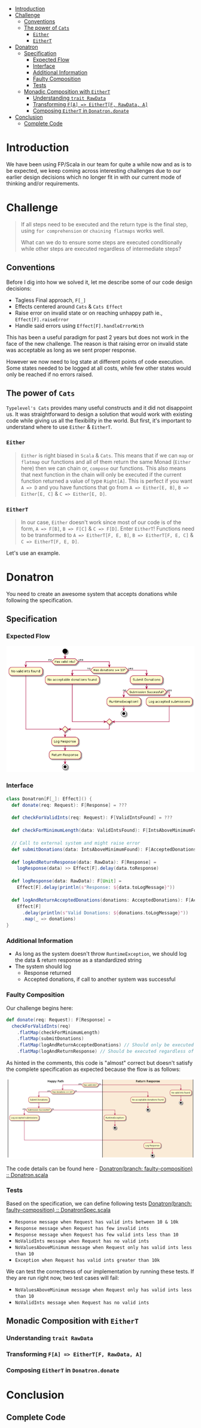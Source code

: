 <!--
.. title: Monadic Composition & Conditional Execution
.. slug: monadic-composition-conditional-execution
.. date: 2019-10-12 20:44:04 UTC+02:00
.. tags:
.. category:
.. link:
.. description:
.. type: text
.. status: draft
-->

- [Introduction](#introduction)
- [Challenge](#challenge)
  - [Conventions](#conventions)
  - [The power of `Cats`](#the-power-of-cats)
    - [`Either`](#either)
    - [`EitherT`](#eithert)
- [Donatron](#donatron)
  - [Specification](#specification)
    - [Expected Flow](#expected-flow)
    - [Interface](#interface)
    - [Additional Information](#additional-information)
    - [Faulty Composition](#faulty-composition)
    - [Tests](#tests)
  - [Monadic Composition with `EitherT`](#monadic-composition-with-eithert)
    - [Understanding `trait RawData`](#understanding-trait-rawdata)
    - [Transforming `F[A] => EitherT[F, RawData, A]`](#transforming-fa--eithertf-rawdata-a)
    - [Composing `EitherT` in `Donatron.donate`](#composing-eithert-in-donatrondonate)
- [Conclusion](#conclusion)
  - [Complete Code](#complete-code)

# Introduction

We have been using FP/Scala in our team for quite a while now and as is to be expected, we keep coming across interesting challenges due to our earlier design decisions which no longer fit in with our current mode of thinking and/or requirements.

# Challenge

> If all steps need to be executed and the return type is the final step, using `for comprehension` or `chaining flatmaps` works well. 
> 
> What can we do to ensure some steps are executed conditionally while other steps are executed regardless of intermediate steps?

## Conventions

Before I dig into how we solved it, let me describe some of our code design decisions:

- Tagless Final approach, `F[_]`
- Effects centered around `Cats` & `Cats Effect`
- Raise error on invalid state or on reaching unhappy path ie., `Effect[F].raiseError`
- Handle said errors using `Effect[F].handleErrorWith`

This has been a useful paradigm for past 2 years but does not work in the face of the new challenge. The reason is that raising error on invalid state was acceptable as long as we sent proper response.

However we now need to log state at different points of code execution. Some states needed to be logged at all costs, while few other states would only be reached if no errors raised.

## The power of `Cats`

`Typelevel's Cats` provides many useful constructs and it did not disappoint us. It was straightforward to design a solution that would work with existing code while giving us all the flexibility in the world. But first, it's important to understand where to use `Either` & `EitherT`.

### `Either`

> `Either` is right biased in `Scala` & `Cats`. This means that if we can `map` or `flatmap` our functions and all of them return the same Monad (`Either` here) then we can chain or, `compose` our functions. This also means that next function in the chain will only be executed if the current function returned a value of type `Right[A]`. This is perfect if you want `A => D` and you have functions that go from `A => Either[E, B]`, `B => Either[E, C]` & `C => Either[E, D]`.

### `EitherT`

> In our case, `Either` doesn't work since most of our code is of the form, `A => F[B]`, `B => F[C]` & `C => F[D]`. Enter `EitherT`! Functions need to be transformed to `A => EitherT[F, E, B]`, `B => EitherT[F, E, C]` & `C => EitherT[F, E, D]`. 

Let's use an example.

# Donatron

You need to create an awesome system that accepts donations while following the specification.

## Specification

### Expected Flow

![Expected flow of Donatron](/images/donatron-flow.png)

### Interface

```scala
class Donatron[F[_]: Effect]() {
  def donate(req: Request): F[Response] = ???

  def checkForValidInts(req: Request): F[ValidIntsFound] = ???

  def checkForMinimumLength(data: ValidIntsFound): F[IntsAboveMinimumFound] = ???

  // Call to external system and might raise error
  def submitDonations(data: IntsAboveMinimumFound): F[AcceptedDonations] = ???

  def logAndReturnResponse(data: RawData): F[Response] =
    logResponse(data) >> Effect[F].delay(data.toResponse)

  def logResponse(data: RawData): F[Unit] =
    Effect[F].delay(println(s"Response: ${data.toLogMessage}"))

  def logAndReturnAcceptedDonations(donations: AcceptedDonations): F[AcceptedDonations] =
    Effect[F]
      .delay(println(s"Valid Donations: ${donations.toLogMessage}"))
      .map(_ => donations)
}
```
### Additional Information

* As long as the system doesn't throw `RuntimeException`, we should log the data & return response as a standardized string
* The system should log
    * Response returned
    * Accepted donations, if call to another system was successful

### Faulty Composition

Our challenge begins here:

```scala
def donate(req: Request): F[Response] =
  checkForValidInts(req)
    .flatMap(checkForMinimumLength)
    .flatMap(submitDonations)
    .flatMap(logAndReturnAcceptedDonations) // Should only be executed if submitDonations was successful
    .flatMap(logAndReturnResponse) // Should be executed regardless of prior steps
```

As hinted in the comments, this code is "almost" correct but doesn't satisfy the complete specification as expected because the flow is as follows:

![Faulty Flow](/images/donatron-faulty-flow.png)

The code details can be found here - [Donatron(branch: faulty-composition) :: Donatron.scala](https://github.com/last-ent/donatron/blob/faulty-composition/src/main/scala/donatron/Donatron.scala)

### Tests

Based on the specification, we can define following tests [Donatron(branch: faulty-composition) :: DonatronSpec.scala](https://github.com/last-ent/donatron/blob/faulty-composition/src/test/scala/donatron/DonatronSpec.scala)

* `Response message when Request has valid ints between 10 & 10k`
* `Response message when Request has few invalid ints`
* `Response message when Request has few valid ints less than 10`
* `NoValidInts message when Request has no valid ints`
* `NoValuesAboveMinimum message when Request only has valid ints less than 10`
* `Exception when Request has valid ints greater than 10k`

We can test the correctness of our implementation by running these tests. If they are run right now, two test cases will fail:

* `NoValuesAboveMinimum message when Request only has valid ints less than 10`
* `NoValidInts message when Request has no valid ints`

## Monadic Composition with `EitherT`


### Understanding `trait RawData`

### Transforming `F[A] => EitherT[F, RawData, A]`

### Composing `EitherT` in `Donatron.donate`

# Conclusion

## Complete Code